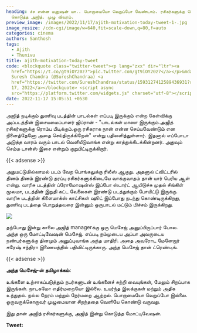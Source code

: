 ```yaml
---
heading: ச்ச என்ன மனுஷன் யா.. பொறாமையோ வெறுப்போ வேண்டாம். ரசிகர்களுக்கு மெசேஜ்
  கொடுத்த அஜித். முழு விவரம்.
preview_image: /images/2022/11/17/ajith-motivation-today-tweet-1-.jpg
image_resize: /cdn-cgi/image/w=640,fit=scale-down,q=80,f=auto
categories: cinema
authors: Santhosh
tags:
  - Ajith
  - Thunivu
title: ajith-motivation-today-tweet
code: <blockquote class="twitter-tweet"><p lang="zxx" dir="ltr"><a
  href="https://t.co/gt9iOY20z7">pic.twitter.com/gt9iOY20z7</a></p>&mdash;
  Suresh Chandra (@SureshChandraa) <a
  href="https://twitter.com/SureshChandraa/status/1593127412589436931?ref_src=twsrc%5Etfw">November
  17, 2022</a></blockquote> <script async
  src="https://platform.twitter.com/widgets.js" charset="utf-8"></script>
date: 2022-11-17 15:05:51 +0530
---
```

அஜித் நடிக்கும் துணிவு படத்தின் பாடல்கள் எப்படி இருக்கும் என்ற கேள்விக்கு அப்படத்தின் இசையமைப்பாளர் ஜிப்ரான் - "பாடல்கள் மாஸா இருக்கும்.அஜித் ரசிகர்களுக்கு ரொம்ப பிடிக்கும்.ஒரு ரசிகராக நான் என்ன செய்யவேண்டும் என நினைத்தேனோ அதை செய்திருக்கிறேன்" என்று பதிலளித்துள்ளார். இதனால் எப்போடா அடுத்த வாரம் வரும் பாடல் வெளியீடுவாங்க என்று காத்துக்கிடக்கின்றனர். அதுவும் செம்ம டான்ஸ் இசை என்றும் குறுபிட்டிருக்கிறார்.

{{< adsense >}}

அதுமட்டுமில்லாமல் படம் வேற பொங்கலுக்கு ரிலீஸ் ஆகுது. அதனால் ட்விட்டரில் தினம் தினம் இரண்டு தரப்பு ரசிகர்களுக்கிடையே வாக்குவாதம் தான் யார் பெரிய ஆள் என்று. வாரிசு படத்தின் ப்ரோமோஷன்ஸ் இப்போ ஸ்டார்ட் ஆயிடுச்சு முதல் சிங்கிள் மூலமா, படத்தின் இறுதி கட்ட வேலைகள் இரண்டு படத்துக்கும் போயிட்டு இருக்கு. வாரிசு படத்தின் கிளைமாக்ஸ் காட்சிகள் ஷூட் இப்போது நடந்து கொண்டிருக்கிறது, துணிவு படத்தை பொறுத்தவரை இன்னும் ஒருபாடல் மட்டும் மிச்சம் இருக்கிறது.

![](/images/2022/11/17/ajith-motivation-today-tweet-2-.jpg)

தற்போது இன்று காலை அஜித் managerக்கு ஒரு மெசேஜ் அனுப்பிருப்பார் போல. அந்த ஒரு மோட்டிவேஷன் மெசேஜ். எப்படி நம்முடைய அப்பா அவருடைய நண்பர்களுக்கு தினமும் அனுப்புவாங்க அந்த மாதிரி. அதை அவரோட மேனேஜர் சுரேஷ் சந்திரா இணையத்தில் பதிவிட்டிருக்காரு. அந்த மெசேஜ் தான் ட்ரெண்டிங். 

{{< adsense >}}

**அந்த மெசேஜ்-ன் தமிழாக்கம்:**

உங்களை உற்சாகப்படுத்தும் நபர்களுடன் உங்களைச் சுற்றி வையுங்கள், மேலும் சிறப்பாக இருங்கள். நாடகமோ எதிர்மறையோ இல்லை. உயர்ந்த இலக்குகள் மற்றும் அதிக உந்துதல். நல்ல நேரம் மற்றும் நேர்மறை ஆற்றல். பொறாமையோ வெறுப்போ இல்லை. ஒருவருக்கொருவர் முழுமையான சிறந்ததை வெளியே கொண்டு வருவது. 

இது தான் அஜித் ரசிகர்களுக்கு, அஜித் இன்று கொடுத்த மோட்டிவேஷன்.

**T﻿weet:**